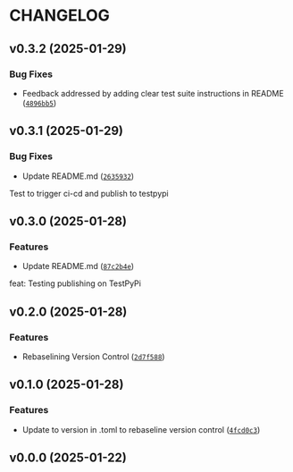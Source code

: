 # CHANGELOG


## v0.3.2 (2025-01-29)

### Bug Fixes

- Feedback addressed by adding clear test suite instructions in README
  ([`4896bb5`](https://github.com/UBC-MDS/py_atmosphere/commit/4896bb57798edb0c0ca95e59d32f5de7e09326be))


## v0.3.1 (2025-01-29)

### Bug Fixes

- Update README.md
  ([`2635932`](https://github.com/UBC-MDS/py_atmosphere/commit/26359325def33a18e0311b8aa4b0f63943637931))

Test to trigger ci-cd and publish to testpypi


## v0.3.0 (2025-01-28)

### Features

- Update README.md
  ([`87c2b4e`](https://github.com/UBC-MDS/py_atmosphere/commit/87c2b4e1ea55fe12eff90557224d5644c9b7f2f9))

feat: Testing publishing on TestPyPi


## v0.2.0 (2025-01-28)

### Features

- Rebaselining Version Control
  ([`2d7f588`](https://github.com/UBC-MDS/py_atmosphere/commit/2d7f5889c4e25716b8d24d18683462f2c7a50a7b))


## v0.1.0 (2025-01-28)

### Features

- Update to version in .toml to rebaseline version control
  ([`4fcd0c3`](https://github.com/UBC-MDS/py_atmosphere/commit/4fcd0c3d8d3fdb4efa89f810db2c99fd203af4bc))


## v0.0.0 (2025-01-22)
